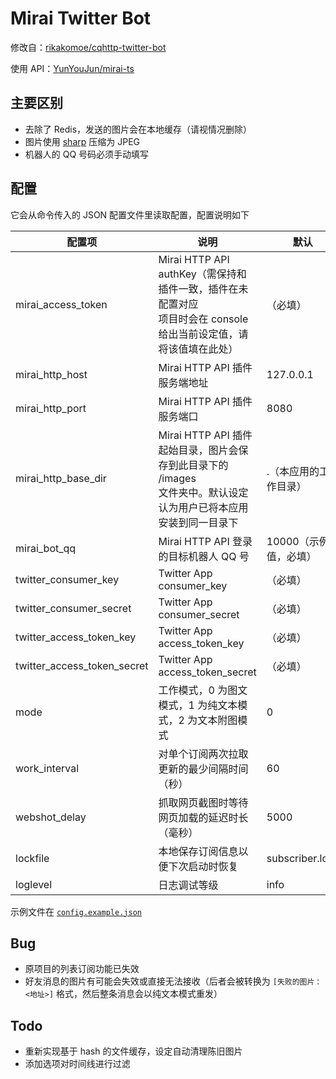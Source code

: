 # Mirai Twitter Bot

修改自：[rikakomoe/cqhttp-twitter-bot](https://github.com/rikakomoe/cqhttp-twitter-bot)

使用 API：[YunYouJun/mirai-ts](https://github.com/YunYouJun/mirai-ts)

## 主要区别

- 去除了 Redis，发送的图片会在本地缓存（请视情况删除）
- 图片使用 [sharp](https://github.com/lovell/sharp) 压缩为 JPEG
- 机器人的 QQ 号码必须手动填写

## 配置

它会从命令传入的 JSON 配置文件里读取配置，配置说明如下

| 配置项 | 说明 | 默认 |
| --- | --- | --- |
| mirai_access_token | Mirai HTTP API authKey（需保持和插件一致，插件在未配置对应<br />项目时会在 console 给出当前设定值，请将该值填在此处） | （必填） |
| mirai_http_host | Mirai HTTP API 插件服务端地址 | 127.0.0.1 |
| mirai_http_port | Mirai HTTP API 插件服务端口 | 8080 |
| mirai_http_base_dir | Mirai HTTP API 插件起始目录，图片会保存到此目录下的 /images <br />文件夹中。默认设定认为用户已将本应用安装到同一目录下 | .（本应用的工作目录） |
| mirai_bot_qq | Mirai HTTP API 登录的目标机器人 QQ 号 | 10000（示例值，必填） |
| twitter_consumer_key | Twitter App consumer_key | （必填） |
| twitter_consumer_secret |  Twitter App consumer_secret | （必填） |
| twitter_access_token_key | Twitter App access_token_key | （必填） |
| twitter_access_token_secret | Twitter App access_token_secret | （必填） |
| mode | 工作模式，0 为图文模式，1 为纯文本模式，2 为文本附图模式 | 0 |
| work_interval | 对单个订阅两次拉取更新的最少间隔时间（秒） | 60 |
| webshot_delay | 抓取网页截图时等待网页加载的延迟时长（毫秒） | 5000 |
| lockfile | 本地保存订阅信息以便下次启动时恢复 | subscriber.lock |
| loglevel | 日志调试等级 | info |

示例文件在 [`config.example.json`](./config.example.json)

## Bug

- 原项目的列表订阅功能已失效
- 好友消息的图片有可能会失效或直接无法接收（后者会被转换为 `[失败的图片：<地址>]` 格式，然后整条消息会以纯文本模式重发）

## Todo

- 重新实现基于 hash 的文件缓存，设定自动清理陈旧图片
- 添加选项对时间线进行过滤
